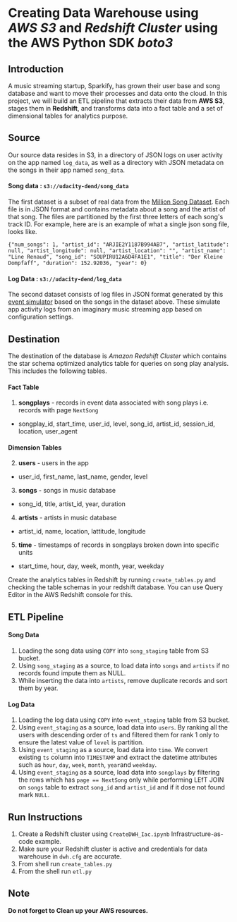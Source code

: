 # Creating Data Warehouse using _AWS S3_ and _Redshift Cluster_ using the AWS Python SDK _boto3_

## Introduction
A music streaming startup, Sparkify, has grown their user base and song database and want to move their processes and data onto the cloud. In this project, we will build an ETL pipeline that extracts their data from **AWS S3**, stages them in **Redshift**, and transforms data into a fact table and a set of dimensional tables for analytics purpose.

## Source

Our source data resides in S3, in a directory of JSON logs on user activity on the app named `log_data`, as well as a directory with JSON metadata on the songs in their app named `song_data`.

#### Song data : `s3://udacity-dend/song_data`

The first dataset is a subset of real data from the [Million Song Dataset](http://millionsongdataset.com/). Each file is in JSON format and contains metadata about a song and the artist of that song. The files are partitioned by the first three letters of each song's track ID. For example, here are is an example of what a single json song file, looks like.

`{"num_songs": 1, "artist_id": "ARJIE2Y1187B994AB7", "artist_latitude": null, "artist_longitude": null, "artist_location": "", "artist_name": "Line Renaud", "song_id": "SOUPIRU12A6D4FA1E1", "title": "Der Kleine Dompfaff", "duration": 152.92036, "year": 0}`

#### Log Data : `s3://udacity-dend/log_data`

The second dataset consists of log files in JSON format generated by this [event simulator](https://github.com/Interana/eventsim) based on the songs in the dataset above. These simulate app activity logs from an imaginary music streaming app based on configuration settings.


## Destination

The destination of the database is _Amazon Redshift Cluster_ which contains the star schema optimized analytics table for queries on song play analysis. This includes the following tables.

#### Fact Table

1.  **songplays** - records in event data associated with song plays i.e. records with page `NextSong`
* songplay_id, start_time, user_id, level, song_id, artist_id, session_id, location, user_agent

#### Dimension Tables

2. **users** - users in the app
* user_id, first_name, last_name, gender, level
3. **songs** - songs in music database
* song_id, title, artist_id, year, duration
4. **artists** - artists in music database
* artist_id, name, location, lattitude, longitude
5. **time** - timestamps of records in songplays broken down into specific units
* start_time, hour, day, week, month, year, weekday

Create the analytics tables in Redshift by running `create_tables.py` and checking the table schemas in your redshift database. You can use Query Editor in the AWS Redshift console for this. 

## ETL Pipeline

#### Song Data

1. Loading the song data using `COPY` into `song_staging` table from S3 bucket.
2. Using `song_staging` as a source, to load data into `songs` and `artists` if no records found impute them as NULL.
3. While inserting the data into `artists`, remove duplicate records and sort them by year.


#### Log Data

1. Loading the log data using `COPY` into `event_staging` table from S3 bucket.
2. Using `event_staging` as a source, load data into `users`. By ranking all the users with descending order of `ts` and filtered them for rank 1 only to ensure the latest value of `level` is partition. 
3. Using `event_staging` as a source, load data into `time`. We convert existing `ts` column into `TIMESTAMP` and extract the datetime attributes such as `hour`, `day`, `week`, `month`, `year`and `weekday`.
4. Using `event_staging` as a source, load data into `songplays` by filtering the rows which has `page == NextSong` only while performing LEfT JOIN on `songs` table to extract `song_id` and `artist_id` and if it dose not found mark `NULL`. 

## Run Instructions

1. Create a Redshift cluster using `CreateDWH_Iac.ipynb` Infrastructure-as-code example.
2. Make sure your Redshift cluster is active and credentials for data warehouse in `dwh.cfg` are accurate.
3. From shell run `create_tables.py`
4. From the shell run `etl.py`

## Note

**Do not forget to Clean up your AWS resources.**
